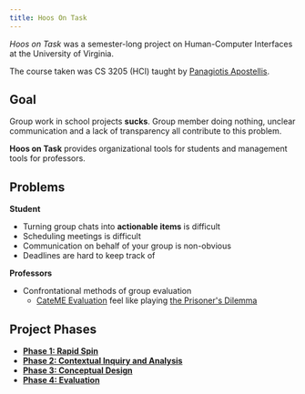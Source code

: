 ```yaml
---
title: Hoos On Task
---
```


*Hoos on Task* was a semester-long project on Human-Computer Interfaces at the University of Virginia.

The course taken was CS 3205 (HCI) taught by [Panagiotis Apostellis](https://engineering.virginia.edu/faculty/panagiotis-apostolellis).

## Goal

Group work in school projects **sucks**. Group member doing nothing, unclear communication and a lack of transparency all contribute to this problem. 

**Hoos on Task** provides organizational tools for students and management tools for professors. 

## Problems

**Student**

- Turning group chats into **actionable items** is difficult
- Scheduling meetings is difficult
- Communication on behalf of your group is non-obvious
- Deadlines are hard to keep track of

**Professors**

- Confrontational methods of group evaluation
    - [CateME Evaluation](https://info.catme.org/features/peer-evaluation/) feel like playing [the Prisoner's Dilemma](https://en.wikipedia.org/wiki/Prisoner%27s_dilemma)

## Project Phases

- **[Phase 1: Rapid Spin](./phase-1.md)**
- **[Phase 2: Contextual Inquiry and Analysis](./phase-2.md)**
- **[Phase 3: Conceptual Design](./phase-3.md)**
- **[Phase 4: Evaluation](./phase-4.md)**

